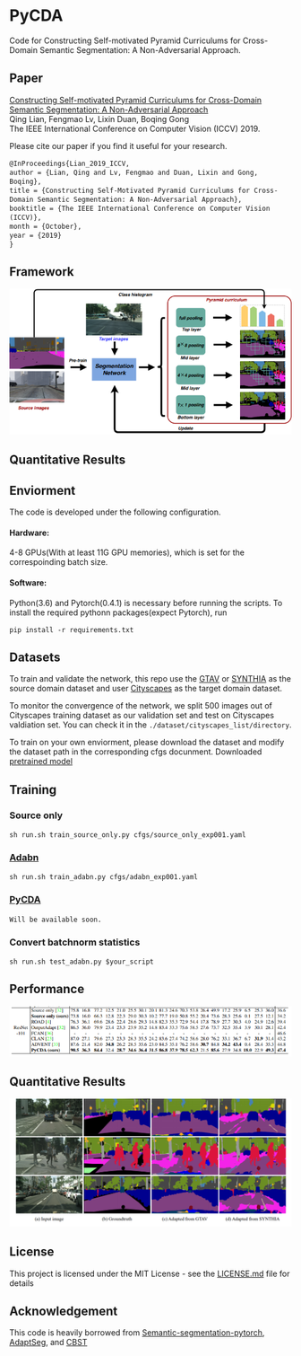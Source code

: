 # PyCDA
Code for Constructing Self-motivated Pyramid Curriculums for Cross-Domain Semantic Segmentation: A Non-Adversarial Approach. 
## Paper
[Constructing Self-motivated Pyramid Curriculums for Cross-Domain Semantic Segmentation: A Non-Adversarial Approach](https://arxiv.org/abs/1908.09547) <br />
Qing Lian, Fengmao Lv, Lixin Duan, Boqing Gong<br />
The IEEE International Conference on Computer Vision (ICCV) 2019.

Please cite our paper if you find it useful for your research.

```
@InProceedings{Lian_2019_ICCV,
author = {Lian, Qing and Lv, Fengmao and Duan, Lixin and Gong, Boqing},
title = {Constructing Self-Motivated Pyramid Curriculums for Cross-Domain Semantic Segmentation: A Non-Adversarial Approach},
booktitle = {The IEEE International Conference on Computer Vision (ICCV)},
month = {October},
year = {2019}
}
```


## Framework
![](fig/model.png)

## Quantitative Results
## Enviorment
The code is developed under the following configuration.
#### Hardware:
4-8 GPUs(With at least 11G GPU memories), which is set for the correspoinding batch size. 

#### Software:
Python(3.6) and Pytorch(0.4.1) is necessary before running the scripts. To install the required pythonn packages(expect Pytorch), run 

```
pip install -r requirements.txt
```

## Datasets

To train and validate the network, this repo use the [GTAV]() or [SYNTHIA]() as the source domain dataset and user [Cityscapes]() as the target domain dataset.

To monitor the convergence of the network, we split 500 images out of Cityscapes training dataset as our validation set and test on Cityscapes valdiation set.
You can check it in the ```./dataset/cityscapes_list/directory```.

To train on your own enviorment, please download the dataset and modify the dataset path in the corresponding cfgs docunment.
Downloaded [pretrained model](https://drive.google.com/drive/folders/1EgpKK5GwmFNM3XkyNHPtj52ZwDiogRMB?usp=sharing)


## Training

### Source only
```
sh run.sh train_source_only.py cfgs/source_only_exp001.yaml
```

### [Adabn]()
```
sh run.sh train_adabn.py cfgs/adabn_exp001.yaml
```

### [PyCDA]()
```
Will be available soon.
```

### Convert batchnorm statistics
```
sh run.sh test_adabn.py $your_script
```
## Performance
![](fig/exp.png)


## Quantitative Results
![](fig/quantitive.png)




## License

This project is licensed under the MIT License - see the [LICENSE.md](LICENSE.md) file for details


## Acknowledgement
This code is heavily borrowed from [Semantic-segmentation-pytorch](https://github.com/CSAILVision/semantic-segmentation-pytorch), [AdaptSeg](https://github.com/wasidennis/AdaptSegNet), and [CBST](https://github.com/yzou2/CBST)

